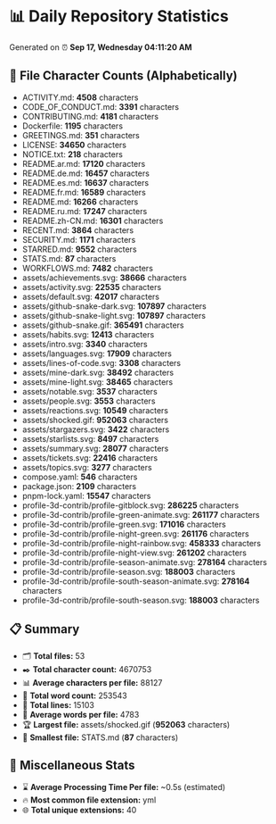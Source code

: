 # 📊 Daily Repository Statistics
Generated on ⏰ **Sep 17, Wednesday 04:11:20 AM**

## 📂 File Character Counts (Alphabetically)
- ACTIVITY.md: **4508** characters
- CODE_OF_CONDUCT.md: **3391** characters
- CONTRIBUTING.md: **4181** characters
- Dockerfile: **1195** characters
- GREETINGS.md: **351** characters
- LICENSE: **34650** characters
- NOTICE.txt: **218** characters
- README.ar.md: **17120** characters
- README.de.md: **16457** characters
- README.es.md: **16637** characters
- README.fr.md: **16589** characters
- README.md: **16266** characters
- README.ru.md: **17247** characters
- README.zh-CN.md: **16301** characters
- RECENT.md: **3864** characters
- SECURITY.md: **1171** characters
- STARRED.md: **9552** characters
- STATS.md: **87** characters
- WORKFLOWS.md: **7482** characters
- assets/achievements.svg: **38666** characters
- assets/activity.svg: **22535** characters
- assets/default.svg: **42017** characters
- assets/github-snake-dark.svg: **107897** characters
- assets/github-snake-light.svg: **107897** characters
- assets/github-snake.gif: **365491** characters
- assets/habits.svg: **12413** characters
- assets/intro.svg: **3340** characters
- assets/languages.svg: **17909** characters
- assets/lines-of-code.svg: **3308** characters
- assets/mine-dark.svg: **38492** characters
- assets/mine-light.svg: **38465** characters
- assets/notable.svg: **3537** characters
- assets/people.svg: **3553** characters
- assets/reactions.svg: **10549** characters
- assets/shocked.gif: **952063** characters
- assets/stargazers.svg: **3422** characters
- assets/starlists.svg: **8497** characters
- assets/summary.svg: **28077** characters
- assets/tickets.svg: **22416** characters
- assets/topics.svg: **3277** characters
- compose.yaml: **546** characters
- package.json: **2109** characters
- pnpm-lock.yaml: **15547** characters
- profile-3d-contrib/profile-gitblock.svg: **286225** characters
- profile-3d-contrib/profile-green-animate.svg: **261177** characters
- profile-3d-contrib/profile-green.svg: **171016** characters
- profile-3d-contrib/profile-night-green.svg: **261176** characters
- profile-3d-contrib/profile-night-rainbow.svg: **458333** characters
- profile-3d-contrib/profile-night-view.svg: **261202** characters
- profile-3d-contrib/profile-season-animate.svg: **278164** characters
- profile-3d-contrib/profile-season.svg: **188003** characters
- profile-3d-contrib/profile-south-season-animate.svg: **278164** characters
- profile-3d-contrib/profile-south-season.svg: **188003** characters

## 📋 Summary
- 🗂️ **Total files:** 53
- ✒️ **Total character count:** 4670753
- 📊 **Average characters per file:** 88127
- 📝 **Total word count:** 253543
- 🧾 **Total lines:** 15103
- 📐 **Average words per file:** 4783
- 🏆 **Largest file:** assets/shocked.gif (**952063** characters)
- 🥉 **Smallest file:** STATS.md (**87** characters)

## 🌟 Miscellaneous Stats
- ⌛ **Average Processing Time Per file:** ~0.5s (estimated)
- 🔥 **Most common file extension:** yml
- 🌐 **Total unique extensions:** 40
